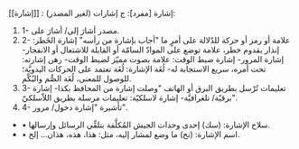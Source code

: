 
[[إشارة]] : إشارة [مفرد]: ج إشارات (لغير المصدر):
1. 1- مصدر أشارَ إلى/ أشارَ على.
2. 2- علامة أو رمز أو حركة للدّلالة على أمرٍ ما "أجاب بإشارة من رأسه" إشارة الخَطر: إنذار بقدوم خطر، علامة توضع على الموادّ السامّة أو القابلة للاشتعال أو الانفجار- إشارة المرور- إشارة ضبط الوقت: علامة بصوت مميّز لضبط الوقت- رهن إشارته: تحت أمره، سريع الاستجابة له- لُغَة الإشارة: لُغَة تعتمد على الحركات اليدويَّة؛ للوصول للمعنى، لُغَة الصُّم والبُكْم.
3. 3- تعليمات تُرْسل بطريق البرق أو الهاتف "وصلت إشارة من المحافظ بكذا- إشارة برقيّة/ تلغرافيَّة- إشارة لاسلكيّة: تعليمات مرسلة بطريق اللاّسلكيّ".
4. 4- تأشيرة "إشارة دخول/ مرور".
- • سلاح الإشارة: (سك) إحدى وحدات الجيش المُكلَّفة بتلقِّي الرسائل وإرسالها.
- • اسم الإشارة: (نح) ما وضع لمشار إليه، مثل: هذا، هذه، هذان... إلخ.